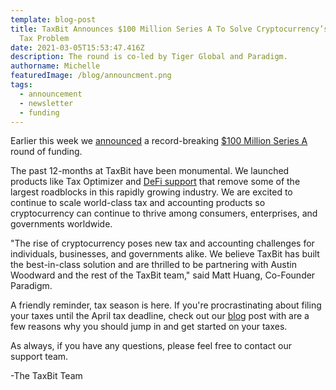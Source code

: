 ```yaml
---
template: blog-post
title: TaxBit Announces $100 Million Series A To Solve Cryptocurrency’s Looming
  Tax Problem
date: 2021-03-05T15:53:47.416Z
description: The round is co-led by Tiger Global and Paradigm.
authorname: Michelle
featuredImage: /blog/announcment.png
tags:
  - announcement
  - newsletter
  - funding
---
```

Earlier this week we [announced](https://taxbit.com/blog/taxbit-raises-100-million-to-enable-mainstream-cryptocurrency-adoption/) a record-breaking [$100 Million Series A](https://www.youtube.com/watch?v=enHDy5pSXaY) round of funding. 

The past 12-months at TaxBit have been monumental. We launched products like Tax Optimizer and [DeFi support](https://help.taxbit.com/hc/en-us/articles/1500002196941-DeFi-What-does-TaxBit-s-DeFi-Tool-Do-) that remove some of the largest roadblocks in this rapidly growing industry. We are excited to continue to scale world-class tax and accounting products so cryptocurrency can continue to thrive among consumers, enterprises, and governments worldwide.

"The rise of cryptocurrency poses new tax and accounting challenges for individuals, businesses, and governments alike. We believe TaxBit has built the best-in-class solution and are thrilled to be partnering with Austin Woodward and the rest of the TaxBit team," said Matt Huang, Co-Founder Paradigm.

A friendly reminder, tax season is here. If you're procrastinating about filing your taxes until the April tax deadline, check out our [blog](https://taxbit.com/blog/tax-season-is-now-open-why-you-should-file-your-taxes-early/) post with are a few reasons why you should jump in and get started on your taxes.

As always, if you have any questions, please feel free to contact our support team.

\-The TaxBit Team